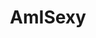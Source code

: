 ---
title: AmISexy
crosslinks:
- amiugly
- Rateme
- AmISexyisCREEPY
- Drama
- niceguys
- autourbanbot
- curlyhair
- Serendipity
- nohomo_bot
- youtubefactsbot
- GoneMild
- TellMeImPretty
- malehairadvice
- DPPprofiles
- KindVoice
- cscareerquestions
- FierceFlow
- amipretty
- AskReddit
- dirtypenpals
---